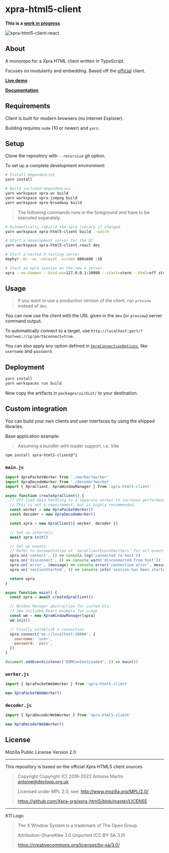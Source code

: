 # xpra-html5-client

**This is a [work in progress](https://github.com/andersevenrud/xpra-html5-client/issues/3)**

![xpra-html5-client-react](https://user-images.githubusercontent.com/161548/157789860-dabe3617-52e3-4b8d-9fee-950f018f879b.png)

## About

A monorepo for a Xpra HTML client written in TypeScript.

Focuses on modularity and embedding. Based off the [official](https://github.com/Xpra-org/xpra-html5) client.

**[Live demo](https://andersevenrud.github.io/xpra-html5-client/ts/client/)**

**[Documentation](https://andersevenrud.github.io/xpra-html5-client/ts/docs/modules.html)**

## Requirements

Client is built for modern browsers (no Internet Explorer).

Building requires `node` (10 or newer) and `yarn`.

## Setup

Clone the repository with `--recursive` git option.

To set up a complete development environment:

```bash
# Install dependencies
yarn install

# Build included dependencies
yarn workspace xpra-av build
yarn workspace xpra-jsmpeg build
yarn workspace xpra-broadway build
```

> The following commands runs in the foreground and have to be executed separately.

```bash
# Automatically rebuild the xpra library if changed
yarn workspace xpra-html5-client build --watch

# Start a development server for the UI
yarn workspace xpra-html5-client-react dev

# Start a nested X testing server
Xephyr -br -ac -noreset -screen 800x600 :10

# Start an xpra session on the new X server
xpra --no-daemon --bind-ws=127.0.0.1:10000 --start=xterm --html=off start :10
```

## Usage

> If you want to use a production version of the client, run `preview` instead of `dev`.

You can now use the client with the URL given in the `dev` (or `preview`) server command output.

To automatically connect to a target, use `http://localhost:port/?host=ws://ip:port&connect=true`.

You can also apply any option defined in [`XpraConnectionOptions`](https://andersevenrud.github.io/xpra-html5-client/ts/docs/interfaces/XpraConnectionOptions.html),
like `username` and `password`.

## Deployment

```bash
yarn install
yarn workspaces run build
```

Now copy the artifacts in `packages/ui/dist/` to your destination.

## Custom integration

You can build your own clients and user interfaces by using the shipped libraries.

Base application example:

> Assuming a bundler with loader support, i.e. Vite

```bash
npm install xpra-html5-client@^2
```

### `main.js`

```javascript
import XpraPacketWorker from './worker?worker'
import XpraDecodeWorker from './decoder?worker'
import { XpraClient, XpraWindowManager } from 'xpra-html5-client'

async function createXpraClient() {
  // Off-load data handling to a separate worker to increase performance.
  // This is not a requirement, but is highly recommended.
  const worker = new XpraPacketWorker()
  const decoder = new XpraDecodeWorker()

  const xpra = new XpraClient({ worker, decoder })

  // Set up internals
  await xpra.init()

  // Set up events
  // Refer to documentation of `XpraClientEventEmitters` for all events
  xpra.on('connect', () => console.log('connected to host'))
  xpra.on('disconnect', () => console.warn('disconnected from host'))
  xpra.on('error', (message) => console.error('connection error', message))
  xpra.on('sessionStarted', () => console.info('session has been started'))

  return xpra
}

async function main() {
  const xpra = await createXpraClient()

  // Window Manager abstraction for custom UIs
  // See included React example for usage
  const wm = new XpraWindowManager(xpra)
  wm.init()

  // Finally establish a connection
  xpra.connect('ws://localhost:10000', {
    username: 'user',
    password: 'pass',
  })
}

document.addEventListener('DOMContentLoaded', () => main())
```

### `worker.js`

```javascript
import { XpraPacketWebWorker } from 'xpra-html5-client'

new XpraPacketWebWorker()
```

### `decoder.js`

```javascript
import { XpraDecoderWebWorker } from 'xpra-html5-client'

new XpraDecoderWebWorker()
```

## License

Mozilla Public License Version 2.0

---

This repository is based on the official Xpra HTML5 client sources

> Copyright Copyright (C) 2016-2022 Antoine Martin <antoine@devloop.org.uk>
>
> Licensed under MPL 2.0, see: http://www.mozilla.org/MPL/2.0/
>
> https://github.com/Xpra-org/xpra-html5/blob/master/LICENSE

---

X11 Logo

> The X Window System is a trademark of The Open Group.
>
> Attribution-ShareAlike 3.0 Unported (CC BY-SA 3.0)
>
> https://creativecommons.org/licenses/by-sa/3.0/

